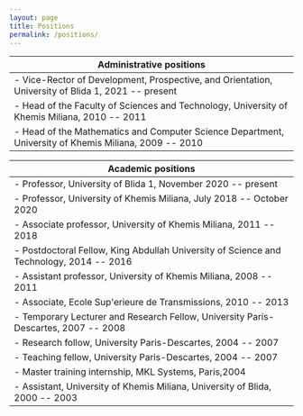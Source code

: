 ```yaml
---
layout: page
title: Positions
permalink: /positions/
---
```


|Administrative positions| 
|----|
|- Vice-Rector of Development, Prospective, and Orientation, University of Blida 1, 2021 -- present
|- Head of the Faculty of Sciences and Technology, University of Khemis Miliana, 2010 -- 2011
|- Head of the Mathematics and Computer Science Department, University of Khemis Miliana, 2009 -- 2010


|Academic positions| 
|----|
|- Professor, University of Blida 1, November 2020 -- present
|- Professor, University of Khemis Miliana, July 2018 -- October 2020
|- Associate professor, University of Khemis Miliana, 2011 -- 2018
|- Postdoctoral Fellow, King Abdullah University of Science and Technology, 2014 -- 2016
|- Assistant professor, University of Khemis Miliana, 2008 -- 2011
|- Associate, Ecole Sup\'erieure de Transmissions, 2010 -- 2013
|- Temporary Lecturer and Research Fellow, University Paris-Descartes, 2007 -- 2008
|- Research follow, University Paris-Descartes, 2004 -- 2007
|- Teaching fellow, University Paris-Descartes, 2004 -- 2007
|- Master training internship, MKL Systems, Paris,2004
|- Assistant, University of Khemis Miliana, University of Blida, 2000 -- 2003

